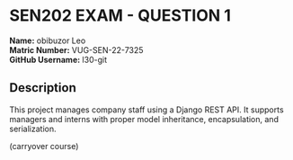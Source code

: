 # SEN202 EXAM - QUESTION 1

**Name:** obibuzor Leo  
**Matric Number:** VUG-SEN-22-7325  
**GitHub Username:** l30-git

## Description
This project manages company staff using a Django REST API. It supports managers and interns with proper model inheritance, encapsulation, and serialization.  


(carryover course)
